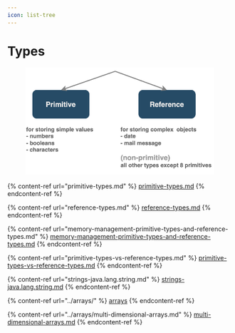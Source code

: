 ```yaml
---
icon: list-tree
---
```


# Types

<figure><img src="../../.gitbook/assets/java-types.png" alt="" width="563"><figcaption></figcaption></figure>

{% content-ref url="primitive-types.md" %}
[primitive-types.md](primitive-types.md)
{% endcontent-ref %}

{% content-ref url="reference-types.md" %}
[reference-types.md](reference-types.md)
{% endcontent-ref %}

{% content-ref url="memory-management-primitive-types-and-reference-types.md" %}
[memory-management-primitive-types-and-reference-types.md](memory-management-primitive-types-and-reference-types.md)
{% endcontent-ref %}

{% content-ref url="primitive-types-vs-reference-types.md" %}
[primitive-types-vs-reference-types.md](primitive-types-vs-reference-types.md)
{% endcontent-ref %}

{% content-ref url="strings-java.lang.string.md" %}
[strings-java.lang.string.md](strings-java.lang.string.md)
{% endcontent-ref %}

{% content-ref url="../arrays/" %}
[arrays](../arrays/)
{% endcontent-ref %}

{% content-ref url="../arrays/multi-dimensional-arrays.md" %}
[multi-dimensional-arrays.md](../arrays/multi-dimensional-arrays.md)
{% endcontent-ref %}





